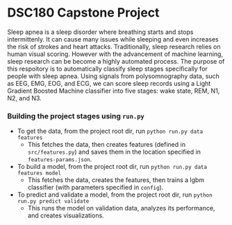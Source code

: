 # DSC180 Capstone Project

Sleep apnea is a sleep disorder where breathing starts and stops intermittenly. It can cause many issues while sleeping and even increases the risk of strokes and heart attacks. Traditionally, sleep research relies on human visual scoring. However with the advancement of machine learning, sleep research can be become a highly automated process. The purpose of this respoitory is to automatically classify sleep stages specifically for people with sleep apnea. Using signals from polysomnography data, such as EEG, EMG, EOG, and ECG, we can score sleep records using a Light Gradient Boosted Machine classifier into five stages: wake state, REM, N1, N2, and N3.

### Building the project stages using `run.py`

* To get the data, from the project root dir, run `python run.py data features`
  - This fetches the data, then creates features (defined in
    `src/features.py`) and saves them in the location specified in
    `features-params.json`.
* To build a model, from the project root dir, run `python run.py data
  features model`
  - This fetches the data, creates the features, then trains a lgbm classifier
    (with parameters specified in `config`).
* To predict and validate a model, from the project root dir, run `python run.py predict validate`
  - This runs the model on validation data, analyzes its performance, and creates visualizations.
